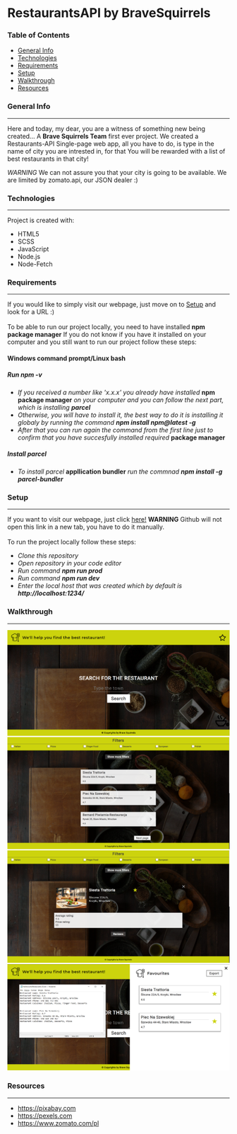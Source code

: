 # RestaurantsAPI by BraveSquirrels



### Table of Contents
* [General Info](#generalinfo)
* [Technologies](#technologies)
* [Requirements](#requirements)
* [Setup](#setup)
* [Walkthrough](#walkthrough)
* [Resources](#resources)


### General Info
-----------------
Here and today, my dear, you are a witness of something new being created... A **Brave Squirrels Team** first ever project.
We created a Restaurants-API Single-page web app, all you have to do, is type in the name of city you are intrested in, for that You will be rewarded with a list of best restaurants in that city!

*_WARNING_* We can not assure you that your city is going to be available. We are limited by zomato.api, our JSON dealer :)

### Technologies
-----------------
Project is created with:
* HTML5
* SCSS
* JavaScript
* Node.js
* Node-Fetch

### Requirements
-----------------
If you would like to simply visit our webpage, just move on to [Setup](#setup) and look for a URL :)
<br/><br/>
To be able to run our project locally, you need to have installed **npm package manager**
If you do not know if you have it installed on your computer and you still want to run our project follow these steps:

#### Windows command prompt/Linux bash

##### Run *npm -v*
* *If you received a number like 'x.x.x' you already have installed* **npm package manager** *on your computer and you can follow the next part, which is installing **parcel***
* *Otherwise, you will have to install it, the best way to do it is installing it globaly by running the command **npm install npm@latest -g***
* *After that you can run again the command from the first line just to confirm that you have succesfully installed required* **package manager**
##### Install parcel
* *To install parcel* **appllication bundler** *run the commnad **npm install -g parcel-bundler***

### Setup
-----------------
If you want to visit our webpage, just click <a href="https://brave-squirrels.github.io/CodersCamp2020.Project.JavaScript.RestaurantsAPI/">here!</a> **WARNING** Github will not open this link in a new tab, you have to do it manually.
<br/><br/>
To run the project locally follow these steps:
* *Clone this repository*
* *Open repository in your code editor*
* *Run command **npm run prod***
* *Run command **npm run dev***
* *Enter the local host that was created which by default is **http://localhost:1234/***

### Walkthrough
-----------------
![](images_for_github/starting_page.png)
![](images_for_github/all-restaurants.png)
![](images_for_github/single-restaurant.png)
![](images_for_github/export.png)


### Resources
-----------------
* https://pixabay.com
* https://pexels.com
* https://www.zomato.com/pl


